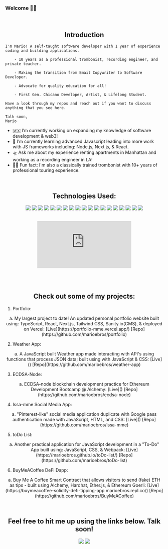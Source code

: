 ### Welcome 🙏🏽

<!------
**marioebros/marioebros** is a ✨ _special_ ✨ repository because its `README.md` (this file) appears on your GitHub profile. ------>

<!------ <img align="center" height="275px" width="100%" src="./assets/github_banner_mme.svg" alt="Mario M. Elizalde"> ------>

<br>
<h2 align="center">Introduction</h2>

    I'm Mario! A self-taught software developer with 1 year of experience coding and building applications. 
    
        - 10 years as a professional trombonist, recording engineer, and private teacher.
    
        - Making the transition from Email Copywriter to Software Developer. 
        
        - Advocate for quality education for all!
        
        - First Gen. Chicano Developer, Artist, & Lifelong Student.
    
    Have a look through my repos and reach out if you want to discuss anything that you see here.

    Talk soon,
    Mario

- 🇲🇽 I’m currently working on expanding my knowledge of software development & web3!
- 💈 I’m currently learning advanced Javascript leading into more work with JS frameworks including: Node.js, Next.js, & React.
- 🛸 Ask me about my experience renting apartments in Manhattan and working as a recording engineer in LA!
- 🙏🏽 Fun fact: I'm also a classically trained trombonist with 10+ years of professional touring experience.

<br>
<h2 align="center">Technologies Used:</h2>

<div align="center">  
  <img src="https://img.shields.io/badge/javascript%20-%23323330.svg?&style=for-the-badge&logo=javascript&logoColor=%23F7DF1E">   
  <img src="https://img.shields.io/badge/typescript-%23007ACC.svg?style=for-the-badge&logo=typescript&logoColor=white">
  <img src="https://img.shields.io/badge/Solidity-%23363636.svg?style=for-the-badge&logo=solidity&logoColor=white">
  <img src="https://img.shields.io/badge/html5%20-%23E34F26.svg?&style=for-the-badge&logo=html5&logoColor=white">   <img src="https://img.shields.io/badge/css3%20-%231572B6.svg?&style=for-the-badge&logo=css3&logoColor=white"> 
  <img src="https://img.shields.io/badge/python%20-%2314354C.svg?&style=for-the-badge&logo=python&logoColor=white">   
  <img src="https://img.shields.io/badge/git%20-%23F05033.svg?&style=for-the-badge&logo=git&logoColor=white"/> 
  <img src="https://img.shields.io/badge/github-%23121011.svg?style=for-the-badge&logo=github&logoColor=white"> 
  <img src="https://img.shields.io/badge/figma-%23F24E1E.svg?style=for-the-badge&logo=figma&logoColor=white">
  <img src="https://img.shields.io/badge/Freecodecamp-%23123.svg?&style=for-the-badge&logo=freecodecamp&logoColor=green">
  <img src="https://img.shields.io/badge/NPM-%23000000.svg?style=for-the-badge&logo=npm&logoColor=white">
  <img src="https://img.shields.io/badge/jquery-%230769AD.svg?style=for-the-badge&logo=jquery&logoColor=white">
  <img src="https://img.shields.io/badge/Next-black?style=for-the-badge&logo=next.js&logoColor=white">
  <img src="https://img.shields.io/badge/node.js-6DA55F?style=for-the-badge&logo=node.js&logoColor=white">
  <img src="https://img.shields.io/badge/react-%2320232a.svg?style=for-the-badge&logo=react&logoColor=%2361DAFB">
  <img src="https://img.shields.io/badge/netlify-%23000000.svg?style=for-the-badge&logo=netlify&logoColor=#00C7B7">
  <img src="https://img.shields.io/badge/vercel-%23000000.svg?style=for-the-badge&logo=vercel&logoColor=white">
  <img src="https://img.shields.io/badge/tailwindcss-%2338B2AC.svg?style=for-the-badge&logo=tailwind-css&logoColor=white">
  <img src="https://img.shields.io/badge/webpack-%238DD6F9.svg?style=for-the-badge&logo=webpack&logoColor=black">
</div>

<br>
<div align="center">
  <figure><embed src="https://wakatime.com/share/@09ded259-8d57-432d-acbe-fd998a4351d0/7aa585de-a512-4b79-bd0a-6fc7f05f3ece.svg"></embed></figure>
  <!------ https://github-readme-stats.vercel.app/api/top-langs/?username=pmbechard&theme=blue-green ------>
</div>
<br>

<br>
<h2 align="center">Check out some of my projects:</h2>

1. Portfolio:
<p align="center">
    a. My largest project to date! An updated personal portfolio website built using: TypeScript, React,    Next.js, Tailwind CSS, Sanity.io(CMS), & deployed on Vercel: [Live](https://portfolio-mme.vercel.app/) [Repo](https://github.com/marioebros/portfolio)
</p>

2. Weather App:
<p align="center">
    a. A JavaScript built Weather app made interacting with API's using functions that process JSON data; built using with JavaScript & CSS: [Live]() [Repo](https://github.com/marioebros/weather-app)
</p>

3. ECDSA-Node:
<p align="center">
    a. ECDSA-node blockchain development practice for Ethereum Development Bootcamp @ Alchemy: [Live]() [Repo]  (https://github.com/marioebros/ecdsa-node)
</p>

4. Issa-mme Social Media App:
<p align="center">
    a. "Pinterest-like" social media application duplicate with Google pass authentication made with JavaScript,    HTML, and CSS: [Live]() [Repo](https://github.com/marioebros/issa-mme)
</p>

5. toDo List:
<p align="center">
    a. Another practical application for JavaScript development in a "To-Do" App built using: JavaScript, CSS, &    Webpack: [Live](https://marioebros.github.io/toDo-list/) [Repo](https://github.com/marioebros/toDo-list)
</p>

6. BuyMeACoffee DeFi Dapp:
<p align="center">
    a. Buy Me A Coffee Smart Contract that allows visitors to send (fake) ETH as tips - built using Alchemy,    Hardhat, Ether.js, & Ethereum Goerli: [Live](https://buymeacoffee-solidity-defi-tipping-app.marioebros.repl.co/)    [Repo](https://github.com/marioebros/BuyMeACoffee)
</p>

<br>
<h2 align="center">Feel free to hit me up using the links below. Talk soon!</h2>
<p align="center">
  <a href="https://www.linkedin.com/in/mariomeliz/"><img src="https://img.shields.io/badge/linkedin-%230077B5.svg?&style=for-the-badge&logo=linkedin&logoColor=white"/></a>
  <a href="https://www.instagram.com/issa_mmeh/"><img src="https://img.shields.io/badge/instagram-%23E4405F.svg?&style=for-the-badge&logo=instagram&logoColor=white"/></a>
</p>
